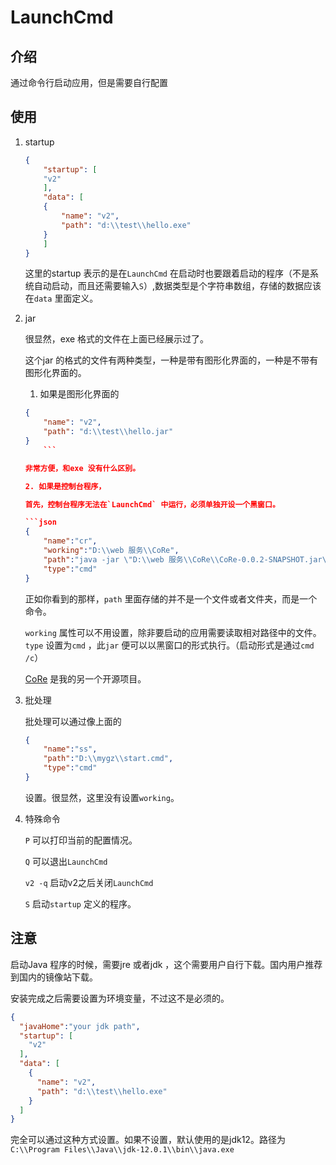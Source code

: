 ﻿# LaunchCmd

## 介绍

通过命令行启动应用，但是需要自行配置

## 使用

1. startup

    ```json
    {
        "startup": [
        "v2"
        ],
        "data": [
        {
            "name": "v2",
            "path": "d:\\test\\hello.exe"
        }
        ]
    }
    ```

    这里的startup 表示的是在`LaunchCmd` 在启动时也要跟着启动的程序（不是系统自动启动，而且还需要输入`S`）,数据类型是个字符串数组，存储的数据应该在`data` 里面定义。

2. jar

    很显然，exe 格式的文件在上面已经展示过了。

    这个jar 的格式的文件有两种类型，一种是带有图形化界面的，一种是不带有图形化界面的。

    1. 如果是图形化界面的

    ```json
    {
        "name": "v2",
        "path": "d:\\test\\hello.jar"
    }
        ```

    非常方便，和exe 没有什么区别。

    2. 如果是控制台程序，

    首先，控制台程序无法在`LaunchCmd` 中运行，必须单独开设一个黑窗口。

    ```json
    {
        "name":"cr",
        "working":"D:\\web 服务\\CoRe",
        "path":"java -jar \"D:\\web 服务\\CoRe\\CoRe-0.0.2-SNAPSHOT.jar\"",
        "type":"cmd"
    }
    ```

    正如你看到的那样，`path` 里面存储的并不是一个文件或者文件夹，而是一个命令。

    `working` 属性可以不用设置，除非要启动的应用需要读取相对路径中的文件。`type` 设置为`cmd` ，此`jar` 便可以以黑窗口的形式执行。（启动形式是通过`cmd /c`）

    [CoRe](https://github.com/storytellerF/CoRe) 是我的另一个开源项目。

3. 批处理

    批处理可以通过像上面的

    ```json
    {
        "name":"ss",
        "path":"D:\\mygz\\start.cmd",
        "type":"cmd"
    }
    ```

    设置。很显然，这里没有设置`working`。

4. 特殊命令

    `P` 可以打印当前的配置情况。

    `Q` 可以退出`LaunchCmd`

    `v2 -q` 启动v2之后关闭`LaunchCmd`

    `S` 启动`startup` 定义的程序。

## 注意

启动Java 程序的时候，需要jre 或者jdk ，这个需要用户自行下载。国内用户推荐到国内的镜像站下载。

安装完成之后需要设置为环境变量，不过这不是必须的。

```json
{
  "javaHome":"your jdk path",
  "startup": [
    "v2"
  ],
  "data": [
    {
      "name": "v2",
      "path": "d:\\test\\hello.exe"
    }
  ]
}
```

完全可以通过这种方式设置。如果不设置，默认使用的是jdk12。路径为`C:\\Program Files\\Java\\jdk-12.0.1\\bin\\java.exe`
